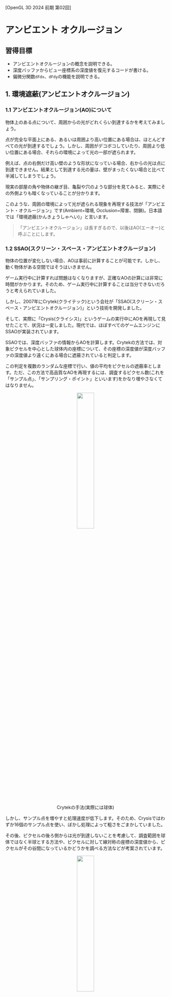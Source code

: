 [OpenGL 3D 2024 前期 第02回]

# アンビエント オクルージョン

## 習得目標

* アンビエントオクルージョンの概念を説明できる。
* 深度バッファからビュー座標系の深度値を復元するコードが書ける。
* 偏微分関数`dFdx`、`dFdy`の機能を説明できる。

## 1. 環境遮蔽(アンビエントオクルージョン)

### 1.1 アンビエントオクルージョン(AO)について

物体上のある点について、周囲からの光がどれくらい到達するかを考えてみましょう。

点が完全な平面上にある、あるいは周囲より高い位置にある場合は、ほとんどすべての光が到達するでしょう。しかし、周囲がデコボコしていたり、周囲より低い位置にある場合、それらの環境によって光の一部が遮られます。

例えば、点の右側だけ高い壁のような形状になっている場合、右からの光は点に到達できません。結果として到達する光の量は、壁がまったくない場合と比べて半減してしまうでしょう。

現実の部屋の角や物体の継ぎ目、亀裂や穴のような部分を見てみると、実際にその外側よりも暗くなっていることが分かります。

このような、周囲の環境によって光が遮られる現象を再現する技法が「アンビエント・オクルージョン」です(Ambient=環境, Occlusion=障害、閉鎖)。日本語では「環境遮蔽(かんきょうしゃへい)」と言います。

>「アンビエントオクルージョン」は長すぎるので、以後はAO(エーオー)と呼ぶことにします。

<div style="page-break-after: always"></div>

### 1.2 SSAO(スクリーン・スペース・アンビエントオクルージョン)

物体の位置が変化しない場合、AOは事前に計算することが可能です。しかし、動く物体がある空間ではそうはいきません。

ゲーム実行中に計算すれば問題はなくなりますが、正確なAOの計算には非常に時間がかかります。そのため、ゲーム実行中に計算することは当分できないだろうと考えられていました。

しかし、2007年にCrytek(クライテック)という会社が「SSAO(スクリーン・スペース・アンビエントオクルージョン)」という技術を開発しました。

そして、実際に「Crysis(クライシス)」というゲームの実行中にAOを再現して見せたことで、状況は一変しました。現代では、ほぼすべてのゲームエンジンにSSAOが実装されています。

SSAOでは、深度バッファの情報からAOを計算します。Crytekの方法では、対象ピクセルを中心とした球体内の座標について、その座標の深度値が深度バッファの深度値より遠くにある場合に遮蔽されていると判定します。

この判定を複数のランダムな座標で行い、値の平均をピクセルの遮蔽率とします。ただ、この方法で高品質なAOを再現するには、調査するピクセル数(これを「サンプル点」、「サンプリング・ポイント」といいます)をかなり増やさなくてはなりません。

<p align="center">
<img src="images/Tips_08_ao_sphere.png" width="33%" /><br>
Crytekの手法(実際には球体)
</p>

しかし、サンプル点を増やすと処理速度が低下します。そのため、Crysisではわずか16個のサンプル点を使い、ぼかし処理によって粗さをごまかしていました。

その後、ピクセルの後ろ側からは光が到達しないことを考慮して、調査範囲を球体ではなく半球とする方法や、ピクセルに対して線対称の座標の深度値から、ピクセルがその谷間になっているかどうかを調べる方法などが考案されています。

<p align="center">
<img src="images/Tips_08_ao_hemisphere.png" width="33%" /><br>
サンプル点を減らすために、範囲を半球に限定した手法
</p>

今回は、2012年にNVidia社のMcGuire氏が考案した「SAO(スケーラブル・アンビエント・オブスキュランス)」という方法を使うことにしました。

>`obscurance`は「隠す」、「あいまいにする」という意味です。

SAOでは、対象ピクセルからサンプル点へ向かうベクトルと、対象ピクセルの法線がなす角を調べます。そして、角度が小さいほど強く遮蔽されていると判断します。

<p align="center">
<img src="images/Tips_08_ao_scalable_ambient_obscurance.png" width="33%" /><br>
サンプル点との角度差を遮蔽率とする手法(SAO)
</p>

また、既存のSSAOでは「ピクセルが視点に近い場合、サンプルする範囲が広くなりすぎて描画速度が低下する」という問題がありました。SAOでは、ブルームエフェクトのように多段階の縮小深度バッファを作成することで、速度低下を抑える工夫が導入されています。

>**【SSAOをもっと詳しく知るには】**<br>
>SSAOの種類と考え方については、以下のURLが参考になるでしょう。<br>
>`https://ambientocclusion.hatenablog.com/entry/2013/11/07/152755`

### 1.3 SAO用のシェーダを作成する

SAOではブルームエフェクトと同様に、複数のシェーダを使用します。

* 深度値を視点からの線形距離に戻すシェーダ(同時に1/2に縮小)
* 線形距離バッファを縮小するシェーダ
* SAO技法によってアンビエントオクルージョンを計算するシェーダ
* アンビエントオクルージョンをぼかすシェーダ

最初に「深度値を視点からの距離に戻すシェーダ」を作成します。`standard.frag`シェーダを確認すれば分かりますが、深度バッファに書き込まれた値は`0`～`1`に変換されます。

さらに、GPUは`w`要素による除算を自動的に行います。これらの要因があるため、深度バッファの値は視点平面からの線形距離を表しません。そのため、異なる深度のピクセルを直接比較することはできません。

以下の図の縦軸は深度バッファの値、横軸は距離です。

<p align="center">
<img src="images/24_depth_buffer_curve.png" width="33%" /><br>
[青=深度バッファの値 赤=本来の深度値]
</p>

図から分かるように、深度値0.2と0.3の距離の差は1mもないのに対して、深度値0.8と0.9の差は約5mになっています。このように、深度値は「どちらが手前にあるか？」には答えられますが、「2つのピクセルの奥行きの差は何メートルか？」という問いには答えられないのです。

ピクセルの間の正しい距離を計算するには、深度バッファの値を実際の線形距離に変換しなくてはなりません。

幸い、これはそんなに難しくはありません。頂点シェーダで行っている計算と逆の計算をすればいいのです。次のプログラムは、`standard.vert`から該当部分を抜き出したものです。

```c++
  const float near = 0.35;
  const float far = 1000;
  const float A = -2 * far * near / (far - near);
  const float B = (far + near) / (far - near);

  // 遠近法を有効にする
  gl_Position.w = -gl_Position.z;
  gl_Position.z = -gl_Position.z * B + A; // 深度値を補正
```

GPUによる`w`除算が行われるので、実際に深度バッファに書き込まれる値を`D`とすると、`D`は次のように計算されます。

```c++
D = 0.5 * (-gl_Position.z * B + A) / -gl_Position.z + 0.5
```

深度値を線形に戻すという問題は、`A`, `B`, `D`から`gl_Position.z`を再計算することに相当します。導出を飛ばして結論から述べると、以下の式によって線形距離に戻すことが可能です。

```c++
D` = 2 * D + 1
gl_Position.z = A / (D' - B)
```

>この式の導出は各自で行うこと。それほど難しくありません。

それではシェーダを作成しましょう。プロジェクトの`Res`フォルダに`sao_restore_depth.frag`(エスエーオー・レストア・デプス・フラグ)という名前のテキストファイルを追加してください。

追加したファイルを開き、次のプログラムを追加してください。

```diff
+#version 450
+
+out float outColor;
+
+layout(binding=0) uniform sampler2D texDepth;
+
+/**
+* 深度バッファの値からビュー空間のZ値を復元
+*/
+void main()
+{
+  // 2x2テクセルのうち、最も視点に近い値を選択
+  ivec2 uv = ivec2(gl_FragCoord.xy) * 2;
+  float d1 = texelFetch(texDepth, uv + ivec2(0, 0), 0).x;
+  float d2 = texelFetch(texDepth, uv + ivec2(0, 1), 0).x;
+  float d3 = texelFetch(texDepth, uv + ivec2(1, 1), 0).x;
+  float d4 = texelFetch(texDepth, uv + ivec2(1, 0), 0).x;
+  float depth = min(min(d1, d2), min(d3, d4));
+
+  // 深度値を線形に戻す
+  const float near = 0.35;
+  const float far = 1000;
+  const float A = -2 * far * near / (far - near);
+  const float B = (far + near) / (far - near);
+  depth = 2 * depth - 1;
+  outColor = A / (depth - B);
+}
```

このシェーダでは深度値の変換に加えて、サイズを縦横1/2(面積では1/4)に縮小する処理も行っています。テクスチャのサイズを減らすと、以後の処理でテクスチャの読み取りにかかる時間を大幅に短縮できるからです。

このような縮小処理では通常は`texture`関数を使って周辺4ピクセルの平均値を利用します。しかし、深度テクスチャの場合はこの方法は使えません。

というのは、先に説明したように「深度値が線形ではない(非線形)」だからです。このため、単純に平均すると、間違った平均値になってしまいます。

そこで、「4ピクセルのうち、最も視点に近い値」を選びます。AOの計算では隣接ピクセルとの位置関係が重要なので、手前に出っ張った部分を優先するのは理にかなっています。

周辺4ピクセルの平均値ではなく、特定のピクセルの値だけを取り出すには`texelFetch`(テクセル・フェッチ)関数を使います。

<p><code class="tnmai_code"><strong>【書式】</strong><br>
vec3 texelfetch(サンプラ, テクスチャ座標, ミップレベル);
</code></p>

`texelFech`関数では、テクスチャ座標の指定方法が「ピクセル単位」となっていることに注意してください(`texture`関数は`0.0`～`1.0`の範囲)。

例えば`texture`関数で画像の中心の色を取得するには座標に`(0.5, 0.5)`を指定します。同じことを`texelFetch`で行うには、画像が256x256だったとすると`(128,128)`を指定することになります。

ピクセル単位のテクスチャ座標を取得する方法はいろいろありますが、今回は深度テクスチャを1/2に縮小描画するため、スクリーン座標を表す`gl_FragCoord`(ジーエル・フラグ・コード)変数が利用できます。

`gl_FragCoord`はフラグメントのスクリーン座標を表します。フレームバッファサイズが960x540の場合、左下端のフラグメントの`gl_FragCoord`は`(0.5, 0.5)`、右上端は`(959.5, 539.5)`になります。

深度テクスチャは1920x1080なので、`gl_FragCoord`を2倍すると深度テクスチャの座標になります。あとは右と上方向に1ピクセルずつずらしながら4回`texelFetch`を実行します。

4つのピクセルの値を取得したら、それらうちで最も視点に近い、つまり、視点からの距離が短いピクセルを選択します。これには`min`関数を使います。

深度値`depth`を取得したら、あとは先に説明した式を使って線形距離に変換し、`outColor`に代入します。

### 1.4 線形距離を縮小するシェーダを作成する

次に、線形距離に変換したデータを更に縮小していくシェーダを作成します。これはSAOの`Scalable`(スケーラブル)という特性を実現するためです。

ブルームエフェクトのサンプリング範囲はすべてのピクセルで一定でしたが、SSAOでは視点から遠いピクセルはサンプリング範囲が狭く、視点に近いピクセルほどサンプリング範囲が広くなります。

サンプリング範囲が広くなると、それだけ広範囲のテクスチャを参照しなくてはならず、描画性能が低下するという問題がありました。

そこでSAOでは、描画範囲に応じて縮小した深度バッファを利用することで、参照するテクスチャのサイズを一定以下に抑え、性能低下を防ぐようになっています。

それでは、プロジェクトの`Res`フォルダに`sao_down_sampling.frag`(エスエーオー・ダウン・サンプリング・フラグ)という名前のテキストファイルを追加してください。

追加したファイルを開き、次のプログラムを追加してください。

```diff
+#version 450
+
+layout(binding=0) uniform sampler2D texDepth;
+
+out float outColor;
+
+layout(location=200) uniform int mipLevel; // コピー元のミップレベル
+
+void main()
+{
+  ivec2 uv = ivec2(gl_FragCoord.xy) * 2;
+  float d1 = texelFetch(texDepth, uv + ivec2(0, 0), mipLevel).x;
+  float d2 = texelFetch(texDepth, uv + ivec2(0, 1), mipLevel).x;
+  float d3 = texelFetch(texDepth, uv + ivec2(1, 1), mipLevel).x;
+  float d4 = texelFetch(texDepth, uv + ivec2(1, 0), mipLevel).x;
+  outColor = min(min(d1, d2), min(d3, d4));
+}
```

`ssao_restre_depth.frag`シェーダで線形距離への変換は済ませているので、このシェーダでは最も視点に近いピクセルを選ぶだけです。

大きな違いは、ミップレベルを指定するユニフォーム変数があることです。ミップマップは「解像度を段階的に下げた複数の画像で構成されたテクスチャ」です。

ポリゴンが視点から遠くなるほどテクスチャも縮小表示されますが、画像を効率的に縮小する方法は存在しないために描画速度が低下します。

ミップマップのアイデアは、事前に縮小した画像を用意しておき、実際に画面上に表示されるサイズに応じて適切なサイズの画像を選択することで、描画速度の低下を防ぐというものです。

SSAOでは距離が近いピクセルほどサンプリング範囲が広くなりますが、広い範囲をサンプリングすることは、機能的には画像の縮小と同じです。

そこで、SAOでは線形距離を4～5段階のミップマップ画像に縮小しておきます。サンプリング範囲に合わせたミップマップを使うことで、描画速度の低下を防ぎます。

### 1.5 深度値を線形距離に変換する

ここで、ゲームエンジンに深度バッファの線形変換と縮小処理までを実装しておきます。

まず`Texture`クラスにミップマップテクスチャを作成する機能を追加します。`Texture.h`を開き、「空のテクスチャを作成するコンストラクタ」の宣言を次のように変更してください。

```diff
   * @param height    テクスチャの高さ(ピクセル数)
   * @param gpuFormat データ形式
   * @param wrapMode  ラップモード
+  * @param levels    ミップマップテクスチャのレベル数
   */
   Texture(const char* name, int width, int height,
-    GLenum gpuFormat, GLenum wrapMode = GL_CLAMP_TO_EDGE);
+    GLenum gpuFormat, GLenum wrapMode = GL_CLAMP_TO_EDGE, int levels = 1);

   ~Texture();
```

次に`Texture.cpp`を開き、「空のテクスチャを作成するコンストラクタ」の定義を次のように変更してください。

```diff
 * 空のテクスチャを作成するコンストラクタ
 */
 Texture::Texture(const char* name, int width, int height,
-  GLenum gpuFormat, GLenum wrapMode) :
+  GLenum gpuFormat, GLenum wrapMode, int levels) :
   name(name), width(width), height(height)
 {
   glCreateTextures(GL_TEXTURE_2D, 1, &id);
-  glTextureStorage2D(id, 1, gpuFormat, width, height);
+  glTextureStorage2D(id, levels, gpuFormat, width, height);
   glTextureParameteri(id, GL_TEXTURE_WRAP_S, wrapMode);
   glTextureParameteri(id, GL_TEXTURE_WRAP_T, wrapMode);
```

ミップマップテクスチャを作成するには、`glTextureStorage2D`関数の第2引数に「作成したい最大ミップレベル」を指定するだけです。これによって、ミップマップに必要なGPUメモリが確保されます。

実際のテクスチャ作成は`TexHelper`構造体が行うので、これもミップマップに対応させます。`Engine.h`を開き、`TexHelper`構造体の定義を次のように変更してください。

```diff
   struct TexHelper : public Texture {
     TexHelper(const char* p) : Texture(p) {}
     TexHelper(const char* p, bool m, GLenum f) : Texture(p, m, f) {}
-    TexHelper(const char* p, int w, int h, GLenum f) Texture(p, w, h, f) {}
+    TexHelper(const char* p, int w, int h, GLenum f, int levels = 1) :
+      Texture(p, w, h, f, GL_CLAMP_TO_EDGE, levels) {}
   };
```

それから、描画先となるフレームバッファオブジェクトについても、書き込み先のミップマップを指定する機能を追加します。`FramebufferObject.h`を開き、コンストラクタの定義を次のように変更してください。

```diff
   * 既存のテクスチャからFBOを作成するコンストラクタ
   *
   * @param color カラーテクスチャ
   * @param depth 深度テクスチャ
+  * @param colorLevel カラーテクスチャのミップレベル
+  * @param depthLevel 深度テクスチャのミップレベル
   */
-  FramebufferObject(const TexturePtr& color, const TexturePtr& depth)
+  FramebufferObject(const TexturePtr& color, const TexturePtr& depth,
+    int colorLevel = 0, int depthLevel = 0);
   ~FramebufferObject();

   // コピーと代入を禁止
   FramebufferObject(const FramebufferObject&) = delete;
```

続いて`FramebufferObject.cpp`を開き、コンストラクタの定義を次のように変更してください。

```diff
 * 既存のテクスチャからFBOを作成するコンストラクタ
 */
 FramebufferObject::FramebufferObject(
-  const TexturePtr& color, const TexturePtr& depth)
+  const TexturePtr& color, const TexturePtr& depth,
+  int colorLevel, int depthLevel)
   : texColor(color), texDepth(depth)
 {
   glCreateFramebuffers(1, &fbo);
 
   // カラーバッファを設定
   if (color) {
-    glNamedFramebufferTexture(fbo, GL_COLOR_ATTACHMENT0, *color, 0);
+    glNamedFramebufferTexture(fbo, GL_COLOR_ATTACHMENT0, *color, colorLevel);
     width = texColor->GetWidth();
     height = texColor->GetHeight();
   } else {
     glNamedFramebufferDrawBuffer(fbo, GL_NONE);
   }
 
   // 深度バッファを設定
   if (depth) {
-    glNamedFramebufferTexture(fbo, GL_DEPTH_ATTACHMENT, *depth, 0);
+    glNamedFramebufferTexture(fbo, GL_DEPTH_ATTACHMENT, *depth, depthLevel);
     width = texDepth->GetWidth();
     height = texDepth->GetHeight();
   }
```

これで、フレームバッファの書き込み先に、特定のミップレベルを指定できるようになりました。

それでは、プログラムオブジェクトとフレームバッファオブジェクトを作成し、深度値を変換して縮小する機能を追加しましょう。`Engine.h`を開き、ブルームエフェクト用の変数定義の下に、次のプログラムを追加してください。

```diff
   ProgramObjectPtr progUpSampling;     // 拡大ぼかしシェーダ
   float bloomThreshold = 1; // 明るいとみなす閾値
   float bloomIntensity = 1; // ブルームの強さ
+
+  // SSAO用のメンバ変数
+  ProgramObjectPtr progSAORestoreDepth; // 線形距離変換シェーダ
+  ProgramObjectPtr progSAODownSampling; // 縮小シェーダ
+  FramebufferObjectPtr fboSAODepth[4];  // 深度値の縮小バッファ

   ProgramObjectPtr progImageProcessing; // 画像処理シェーダ
   mat3 colorMatrix = mat3(1); // 画像処理で使う色変換マトリクス
```

続いて`Engine.cpp`を開き、`Initialize`メンバ関数に次のプログラムを追加してください。

```diff
   progUpSampling = std::make_shared<ProgramObject>(
     "Res/simple.vert", "Res/up_sampling.frag");
   progImageProcessing = std::make_shared<ProgramObject>(
     "Res/simple.vert", "Res/image_processing.frag");
+  progSAORestoreDepth = std::make_shared<ProgramObject>(
+    "Res/simple.vert", "Res/sao_restore_depth.frag");
+  progSAODownSampling = std::make_shared<ProgramObject>(
+    "Res/simple.vert", "Res/sao_down_sampling.frag");

   glProgramUniform1f(*progShadow, locAlphaCutoff, 0.5f); // カットオフ値を設定しておく
   glProgramUniform1f(*progShadowSkeletal, locAlphaCutoff, 0.5f);
```

頂点シェーダには`simple.vert`を使います。全画面を対象とするシェーダは、とりあえず`simple.vert`を使っておけば大丈夫です。

続いてフレームバッファオブジェクトを作成します。`CreateMainFBO`メンバ関数の定義に、次のプログラムを追加してください。

```diff
   auto texMainDepth = std::make_shared<TexHelper>(
     "FBO(main depth)", width, height, GL_DEPTH_COMPONENT32);
   fboMain = std::make_shared<FramebufferObject>(texMainColor, texMainDepth);
+
+  // SAO用FBOを作成する
+  const int maxMipLevel = static_cast<int>(std::size(fboSSAODepth));
+  auto texSAODepth = std::make_shared<TexHelper>(
+    "FBO(sao depth)", width / 2, height / 2, GL_R32F, maxMipLevel);
+  for (int level = 0; level < maxMipLevel; ++level) {
+    fboSAODepth[i] = std::make_shared<FramebufferObject>(texSAODepth, nullptr, level, 0);
+  }

   // ブルーム用FBOを作成する
   fboBloom.clear();
   fboBloom.resize(6);
```

ミップマップテクスチャは複数の画像の集合です。ミップレベルごとに異なるフレームバッファオブジェクトに割り当てることができます。

作成したオブジェクトを使って、線形距離と縮小バッファを描画します。`Engine.h`を開き、`Engine`クラスのプライベートメンバに次のプログラムを追加してください。

```diff
   void CreateShadowMap(
     GameObjectList::iterator begin,
     GameObjectList::iterator end);
+  void DrawAmbientOcclusion();
   void DrawBloomEffect();
   void DrawMainImageToDefaultFramebuffer();
```

`Engine.cpp`を開き、`CreateShadowMap`メンバ関数の定義の下に、次のプログラムを追加してください。

```diff
   glProgramUniform1f(*prog3D, locShadowNormalOffset, texelSize * 1.5f);
   glProgramUniform1f(*progSkeletal, locShadowNormalOffset, texelSize * 1.5f);

   glDisable(GL_CULL_FACE);
 }
+
+/**
+* アンビエントオクルージョンを描画する
+*/
+void Engine::DrawAmbientOcclusion()
+{
+  glDisable(GL_CULL_FACE);
+  glDisable(GL_DEPTH_TEST);
+  glDisable(GL_BLEND);
+
+  glBindVertexArray(*meshBuffer->GetVAO());
+  const auto& drawParams =
+    meshBuffer->GetStaticMesh("plane_xy")->drawParamsList[0];
+
+  // 深度値を線形距離に変換(fboMain -> fboSAODepth[0])
+  glUseProgram(*progSAORestoreDepth);
+  glBindFramebuffer(GL_FRAMEBUFFER, *fboSAODepth[0]);
+  glViewport(0, 0, fboSAODepth[0]->GetWidth(), fboSAODepth[0]->GetHeight());
+  GLuint tex0 = *fboMain->GetDepthTexture();
+  glBindTextures(0, 1, &tex0);
+  glDrawElementsBaseVertex(drawParams.mode, drawParams.count,
+    GL_UNSIGNED_SHORT, drawParams.indices, drawParams.baseVertex);
+
+  glEnable(GL_BLEND);
+  glEnable(GL_DEPTH_TEST);
+  glEnable(GL_CULL_FACE);
+}

 /**
 * ブルームエフェクトを描画する
```

深度値の線形距離への変換では、カリング、深度テスト、アルファブレンドは使わないので無効化しています。そして、関数の末尾で戻しています。

>**【これらの機能を無効化しないとどうなる？】**<br>
>実際のところ、プリミティブが適切ならカリングの有無は描画に影響しません。また、`fboSAODepth`には深度バッファがアタッチされていないので、深度テストが有効であっても意味はありません。<br>
>つまり、ここで本当に無効化するべきなのは「アルファブレンド」だけです。しかし、「無効化しなくてもGPUがうまくやってくれる」ということは保証されていないため、GPUやドライバによっては速度低下の原因にならないとも限りません。使わない機能は明示的に無効化しておくほうが安全です。

次に、線形距離に変換した画像データを段階的に縮小します。深度値を線形距離に変換するプログラムの下に、次のプログラムを追加してください。

```diff
   GLuint tex0 = *fboMain->GetDepthTexture();
   glBindTextures(0, 1, &tex0);
   glDrawElementsBaseVertex(drawParams.mode, drawParams.count,
     GL_UNSIGNED_SHORT, drawParams.indices, drawParams.baseVertex);
+
+  // 縮小バッファを作成(fboSAODepth[i - 1] -> fboSAODepth[i])
+  glUseProgram(*progSAODownSampling);
+  tex0 = *fboSAODepth[0]->GetColorTexture();
+  glBindTextures(0, 1, &tex0);
+  for (int i = 1; i < std::size(fboSAODepth); ++i) {
+    glBindFramebuffer(GL_FRAMEBUFFER, *fboSAODepth[i]);
+    glViewport(0, 0, fboSAODepth[i]->GetWidth(), fboSAODepth[i]->GetHeight());
+    glProgramUniform1i(*progSAODownSampling, 200, i - 1);
+    glDrawElementsBaseVertex(drawParams.mode, drawParams.count,
+      GL_UNSIGNED_SHORT, drawParams.indices, drawParams.baseVertex);
+  }

   glEnable(GL_BLEND);
   glEnable(GL_DEPTH_TEST);
```

ミップマップテクスチャは「内部的には複数の画像の集合」ですが、テクスチャイメージユニットには「まとめてひとつのテクスチャ」として設定します。

実際、通常の3D描画ではミップマップは自動的に選択され、シェーダでミップマップを意識することはありません。しかし、今回のように「特定のミップレベルの画像だけを参照したい」場合は明示的にミップレベルを指定できます。

### 1.6 線形距離バッファを表示する

さて、線形距離バッファと縮小バッファは、SSAOを描画するための中間データです。そのため、実際に画面に表示されることはありません。

しかし、シェーダにはデバッグ機能がほとんどないため、正しく動作していることを確認するには、実際に画面に表示してみるしかありません。

そこで、テクスチャを画面に表示するだけのシェーダを用意し、線形距離バッファを確認できるようにします。

プロジェクトの`Res`フォルダに`simple.frag`という名前のテキストファイルを追加してください。追加したファイルを開き、次のプログラムを追加してください。

```diff
+#version 450
+
+layout(location=1) in vec2 inTexcoord;
+
+layout(binding=0) uniform sampler2D texColor;
+
+out vec4 outColor;
+
+void main()
+{
+  outColor = texture(texColor, inTexcoord);
+}
```

次に`Engine.h`を開き、`Engine`クラスの定義に次のプログラムを追加してください。

```diff
   // SSAO用のメンバ変数
   ProgramObjectPtr progSAORestoreDepth; // 線形距離変換シェーダ
   ProgramObjectPtr progSAODownSampling; // 縮小シェーダ
   FramebufferObjectPtr fboSAODepth[4];  // 深度値の縮小バッファ
+
+  ProgramObjectPtr progSimple; // テクスチャを描画するだけのシェーダ

   ProgramObjectPtr progImageProcessing; // 画像処理シェーダ
   mat3 colorMatrix = mat3(1); // 画像処理で使う色変換マトリクス
```

続いて`Engine.cpp`を開き、`Initialize`メンバ関数に次のプログラムを追加してください。

```diff
   progSAORestoreDepth = std::make_shared<ProgramObject>(
     "Res/simple.vert", "Res/sao_restore_depth.frag");
   progSAODownSampling = std::make_shared<ProgramObject>(
     "Res/simple.vert", "Res/sao_down_sampling.frag");
+
+  // テクスチャを描画するだけのシェーダ
+  progSimple = std::make_shared<ProgramObject>(
+    "Res/simple.vert", "Res/simple.frag");

   glProgramUniform1f(*progShadow, locAlphaCutoff, 0.5f); // カットオフ値を設定しておく
   glProgramUniform1f(*progShadowSkeletal, locAlphaCutoff, 0.5f);
```

それでは、線形距離バッファを表示しましょう。`DrawAmbientOcclusion`メンバ関数にある縮小バッファを作成するプログラムの下に、次のプログラムを追加してください。

```diff
     glProgramUniform1i(*progSAODownSampling, 200, i - 1);
     glDrawElementsBaseVertex(drawParams.mode, drawParams.count,
       GL_UNSIGNED_SHORT, drawParams.indices, drawParams.baseVertex);
   }
+
+  // (デバッグ用)線形距離バッファを描画
+  glUseProgram(*progSimple);
+  glBindFramebuffer(GL_FRAMEBUFFER, *fboMain);
+  glViewport(0, 0, fboMain->GetWidth(), fboMain->GetHeight());
+  tex0 = *fboSAODepth[0]->GetColorTexture();
+  glBindTextures(0, 1, &tex0);
+  glDrawElementsBaseVertex(drawParams.mode, drawParams.count,
+    GL_UNSIGNED_SHORT, drawParams.indices, drawParams.baseVertex);

   glEnable(GL_BLEND);
   glEnable(GL_DEPTH_TEST);
```

最後に`DrawAmbientOcclusion`メンバ関数を呼び出します。`Render`メンバ関数にある「transparent以前のキューを描画」するプログラムの下に、次のプログラムを追加してください。

```diff
   DrawGameObject(*prog3D, gameObjects.begin(), transparentBegin);
   glProgramUniform1f(*prog3D, locAlphaCutoff, 0);
   glProgramUniform1f(*progSkeletal, locAlphaCutoff, 0);
+
+  // アンビエントオクルージョンを描画
+  DrawAmbientOcclusion();

   // スカイスフィアを描画
   DrawSkySphere();
```

プログラムがけたらビルドして実行してください。次のような赤い画面が表示されたら成功です。

<p align="center">
<img src="images/24_draw_linear_depth_0.jpg" width="45%" />
</p>

赤くなるのは、線形距離バッファのフォーマットが`GL_R32F`、つまり赤成分だけだからです。テクスチャにない色成分は`0`になります。アルファ成分がない場合、アルファ成分は`1`になります。

しかし、ほとんどが真っ赤に染まっていて、本当に正しく描画されているのかさっぱり分かりませんね。これは深度値を線形距離に変換したことで、距離1m以上は全部赤色で表示されるためです。

こういうときは、実験として出力範囲が0～1になるようにシェーダを変更します(実験なので、後で元に戻します)。

とりあえず距離100mが1.0になるように、数値を`0.01`倍しましょう。`sao_restore_depth.frag`を開き、プログラムを次のように変更してください。

```diff
  const float A = -2 * far * near / (far - near);
  const float B = (far + near) / (far - near);
  depth = 2 * depth - 1;
- outColor = A / (depth - B);
+ outColor = A / (depth - B) * 0.01;
}
```

プログラムがけたらビルドして実行してください。距離によって濃淡がついて表示されたら、深度値の線形距離への変換はうまく動作していると考えられます。

<p align="center">
<img src="images/24_draw_linear_depth_1.jpg" width="45%" />
</p>

動作確認ができたので、`0.01`倍するプログラムは削除してください。

```diff
  const float A = -2 * far * near / (far - near);
  const float B = (far + near) / (far - near);
  depth = 2 * depth - 1;
- outColor = A / (depth - B) * 0.01;
+ outColor = A / (depth - B);
}
```

### 1.7 AOを計算するシェーダを作成する

本丸である「SAOによってアンビエントオクルージョンを計算するシェーダ」を作成します。このシェーダは複雑なので、段階的に作成します。

>1. 入出力変数やユニフォーム変数、定数などを定義。
>1. ピクセルの視点座標と法線を求める。
>3. 遮蔽率(アンビエントオクルージョン)の計算に使う変数の定義。
>4. `for`ですべてのサンプル点の遮蔽率を計算。
>5. 遮蔽率を平滑化(へいかつか)する。

最初に、入出力変数、ユニフォーム変数、定数を定義します。プロジェクトの`Res`フォルダに`sao.frag`という名前のテキストファイルを追加してください。

追加したファイルを開き、次のプログラムを追加してください。

```diff
+#version 450
+
+layout(location=1) in vec2 inTexcoord;
+
+out float outColor;
+
+layout(binding=0) uniform sampler2D texDepth; // 深度テクスチャ
+
+layout(location=200) uniform vec4 saoInfo;
+#define RADIUS2             (saoInfo.x) // サンプリング半径(m)の2乗
+#define RADIUS_IN_TEXCOORDS (saoInfo.y) // サンプリング半径(テクスチャ座標)
+#define BIAS                (saoInfo.z) // 平面とみなすコサイン値
+#define INTENSITY           (saoInfo.w) // AOの強度
+
+// NDC座標をビュー座標に変換するためのパラメータ
+layout(location=201) uniform vec2 ndcToView;
+
+const float twoPi = 3.14159265 * 2; // 2π(360度)
+const float samplingCount = 11;     // サンプル数
+const float spiralTurns = 7;        // サンプル点の回転回数
+const int maxMipLevel = 3;          // 最大ミップレベル
+
+// ミップレベル0になるサンプル点の距離(2^logMipOffsetピクセル)
+const int logMipOffset = 3;
```

`texDepth`(テックス・デプス)には、線形距離に変換した深度テクスチャを割り当てます。

`saoInfo`(エスエーオー・インフォ)は、SAOに使用するパラメータが設定されます。各パラメータについては実際に使うときに説明します。

`ndcToView`(エヌディーシー・トゥ・ビュー)は、NDC座標を視点(ビュー)座標に変換します。

`twoPi`(トゥー・パイ)は読んで字のごとく`2π`です。このシェーダでは、サンプリング開始位置をランダムに選択するために使用します。

SAOのサンプル点は、次のように螺旋状に選択されます。

<p align="center">
<img src="images/Tips_08_sao_spiral_sampling.png" width="25%" />
</p>

`samplingCount`(サンプリング・カウント)は、1ピクセルのAO計算で取得するサンプル数です。増やすと見た目がきれいになるかわりに描画速度が低下します。

`spiralTurns`(スパイラル・ターンズ)は、サンプリング位置を決める螺旋の巻き回数です。多すぎても少なすぎても見た目の品質が低下します。

>nvidiaによると「サンプル点の偏りを防ぐため`samplingCount`未満の最大の素数を選ぶべき」だそうです。

`maxMipLevel`(マックス・ミップ・レベル)は`texDepth`に割り当てるテクスチャの最大ミップレベルです。

GLSLには`textureQueryLevels`というミップマップ数を取得する関数があるのですが、この関数の戻り値は実装依存とされており、あまり信頼できません。そのため、定数を使うほうが安全です。

`logMipOffset`(ログ・ミップ・オフセット)は、ミップレベルが切り替わり始める距離です。サンプル点までの距離が「2の`logMipOffset`乗」ピクセルより遠い場合、より解像度の低いミップレベルが選ばれます。

GPUキャッシュの特性から、遠く離れたピクセルへのアクセスは読み取りに時間がかかります。より低解像度の画像から読み取ることで、実質的なピクセル距離を一定以下に<ruby>保<rt>たも</rt></ruby>ち、読み取り速度の低下を防ぎます。

### 1.8 ピクセルの視点座標と法線を復元する

続いて、「テクスチャ座標と深度値からピクセルの視点座標を復元する」関数を定義します。関数名は`GetViewSpacePosition`(ゲット・ビュースペース・ポジション、「視点座標系の座標を取得する」という意味)とします。

`logMipOffset`定数の定義の下に、次のプログラムを追加してください。

```diff
 // ミップレベル0になるサンプル点の距離(2^logMipOffsetピクセル)
 const int logMipOffset = 4;
+
+/**
+* ビュー座標系の座標を計算
+*/
+vec3 GetViewSpacePosition(vec2 uv, float linearDepth)
+{
+  // テクスチャ座標からNDC座標に変換
+  vec2 ndc = uv * 2 - 1;
+
+  // NDC座標から視点からの距離1mの場合の視点座標に変換
+  vec2 viewOneMeter = ndc * ndcToView;
+
+  // 距離が深度値の場合の視点座標に変換
+  return vec3(viewOneMeter * linearDepth, -linearDepth);
+}
```

`viewOneMeter`(ビュー・ワン・メーター)は、視点から線形距離1mの位置にスクリーンを表示した場合の`uv`座標を表します。この値に線形距離を掛けると、視点座標系にの座標が得られます。

続いて`main`関数を定義します。SAOシェーダはおおよそ次の手順でAOを計算します。

それでは、`GetViewSpacePosition`関数の定義の下に、次のプログラムを追加してください。

```diff
   // 距離が深度値の場合の視点座標に変換
   return vec3(viewOneMeter * linearDepth, -linearDepth);
 }
+
+/**
+* SAO(Scalable Ambient Obscurance)により遮蔽率を求める
+*/
+void main()
+{
+  // ピクセルの視点座標と法線を求める
+  float depth = textureLod(texDepth, inTexcoord, 0).x;
+  vec3 positionVS = GetViewSpacePosition(inTexcoord, depth);
+  vec3 normalVS = normalize(cross(dFdx(positionVS), dFdy(positionVS)));
+}
```

ピクセルの深度値は、常にミップレベル0(最も詳細な画像)から取得します。特定のミップレベルのテクスチャからデータを取得するには、`textureLod`(テクスチャ・エルオーディー)関数を使います。

<pre class="tnmai_code"><strong>【書式】</strong><code>
カラーデータ textureLod(サンプラ, テクスチャ座標, ミップレベル);
</code></pre>

`positionVS`(ポジション・ブイエス)変数には、テクスチャ座標と線形深度値から復元された「ピクセルの視点座標」が格納されます。`VS`は`View Space`の短縮形です。

ピクセルの法線は、視点座標を利用して計算されます。隣接するピクセルの視点座標に向かうベクトルがあるとします。このベクトルは、ピクセルが属する平面と平行なはずです。

平面に平行なベクトルが2つあれば、その2つの外積を求めることで平面に垂直なベクトルが求められます。そして、これはピクセルの法線と一致するはずです。

この工程は、普通に考えると`uv`をずらして視点座標を求めれば解決できますが、各ピクセルについて視点座標を3回求める必要があるため描画速度が低下してしまいます。

幸いなことに、この余分な計算は回避可能です。これには、隣接するピクセルの変数との差分を返す`dFdx`(ディーエフ・ディーエックス)関数と`dFdy`(ディーエフ・ディーワイ)関数を使います。

<pre class="tnmai_code"><strong>【書式】</strong><code>
X方向の差分 dFdx(差分を求めたい式);
</code></pre>

<pre class="tnmai_code"><strong>【書式】</strong><code>
Y方向の差分 dFdy(差分を求めたい式);
</code></pre>

これらの関数は、引数で指定された変数について、隣接ピクセルの同じ変数との差分を返します。`dFdx`はX軸方向の差分、`dFdy`はY軸方向の差分になります。

この関数が成立するのは、GPUが複数のピクセルのシェーダを同時平行で実行しているからです。

さて、座標AとBの差分はAからBへ向かうベクトルになります。ここではX軸方向とY軸方向の視点座標の差分を外積することで、平面の法線ベクトルを求めています。

>`dFdx`と`dFdy`による法線は「推測値」でしかない、という点に注意してください。「隣り合うピクセルがそれぞれ別の平面に属する場合」には対応できないからです。

### 1.9 AOの計算に使う変数を計算する

次に、`for`ループで何度も使用する変数を計算します。視点座標と法線を求めるプログラムの下に、次のプログラムを追加してください。

```diff
   float depth = textureLod(texDepth, inTexcoord, 0).x;
   vec3 positionVS = GetViewSpacePosition(inTexcoord, depth);
   vec3 normalVS = normalize(cross(dFdx(positionVS), dFdy(positionVS)));
+
+  // フラグメントごとに回転の開始角度をずらすことで見た目を改善する
+  const ivec2 iuv = ivec2(gl_FragCoord.xy);
+  const float startAngle = mod((3 * iuv.x ^ iuv.y + iuv.x * iuv.y) * 10, twoPi);
+
+  // ワールド座標系とスクリーン座標系のサンプリング半径
+  float radiusSS = RADIUS_IN_TEXCOORDS / depth;
+  float pixelsSS = radiusSS * textureSize(texDepth, 0).y;
+
+  float occlusion = 0; // 遮蔽率
+  for (int i = 0; i < samplingCount; ++i) {
+  }
+
+  // 平均値を求め、AOの強さを乗算する
+  occlusion = min(1.0, occlusion / samplingCount * INTENSITY);
 }
```

`iuv`(アイ・ユーブイ)は「int型のUV座標」という程度の意味です。`iuv`変数は次行で乱数計算を行うために使います。

`startAngle`(スタート・アングル)は、サンプル点の螺旋の開始角度です。シェーダでは乱数が使えないため、この奇妙な計算式によって擬似的なランダム値を生成しています。

>この式はnvidiaのサンプルプログラムから借用しました。

`radiusTS`(レイディウス・ティーエス)は、テクスチャ座標系のサンプリング半径です。`pixelsSS`(ピクセルズ・エスエス)は、スクリーン座標系のサンプリング半径です。

これらの値は、「最も外側のサンプル点までの距離」になります。

### 1.10 遮蔽率(AO)を計算する

続いて、実際にアンビエントオクルージョンを計算する`for`ループを作成します。実際の計算では以下の処理が行われます。

>1. サンプル点の位置を少しずつ遠くしていく。
>2. サンプル点までの距離に対応するミップレベルを求める。
>3. 選択したミップレベルの深度値から視点座標を計算。
>4. 「サンプル点に向かうベクトルとピクセル法線のなす角」が小さいほど、遮蔽率が高くなる。
>5. サンプル点がピクセルに近いほど、遮蔽率が高くなる。

まず1, 2, 3をプログラムします。`for`文の中に次のプログラムを追加してください。

```diff
   float occlusion = 0; // 遮蔽率
   for (int i = 0; i < samplingCount; ++i) {
+    // サンプル点の角度と距離を求める
+    float ratio = (float(i) + 0.5) * (1.0 / samplingCount);
+    float angle = ratio * (spiralTurns * twoPi) + startAngle;
+    vec2 unitOffset = vec2(cos(angle), sin(angle)); 
+
+    // サンプル点の視点座標を求める
+    vec2 uv = inTexcoord + ratio * radiusTS * unitOffset;
+
+    // 距離が遠いほど高いミップレベルを選択
+    int mipLevel = clamp(findMSB(int(ratio * pixelsSS)) - logMipOffset, 0, maxMipLevel);
+
+    // サンプル点の視点座標を求める
+    float sampleDepth = textureLod(texDepth, uv, mipLevel).x;
+    vec3 samplePositionVS = GetViewSpacePosition(uv, sampleDepth);
   }

   // 平均値を求め、AOの強さを乗算する
   occlusion = min(1.0, occlusion / samplingCount * INTENSITY);
```

ミップレベルを選択するときに`findMSB`(ファインド・エムエスビー)関数を使っています。この関数は「`1`になっている最上位ビットの位置」を返します。

<pre class="tnmai_code"><strong>【書式】</strong><code>
最上位ビットの位置 findMSB(MSBを求めたい整数);
</code></pre>

`MSB`は`Most Significant Bit`(モスト・シグニフィカント・ビット)の短縮形で、意味は「最も重要度の高いビット」です。

>なお「最も重要度の低いビット」は`Least Significant Bit`(リースト・シグニフィカント・ビット)、`LSB`と呼ばれます。これは「`1`になっている最下位ビット」を意味します。

例えば、`1`のMSBは`0`、`100`のMSBは`7`、`10000`のMSBは`13`です。整数値が`15`以下の場合、MSBが`logMipOffset`の値`3`以下になるので、距離15ピクセル以下ならミップレベル0の画像が使われます。

距離が`16`～`31`ではMSBが`4`となり、ミップレベル1の画像が使われます。更に遠くなるとミップレベル2または3の画像が使われます。

つまり、このプログラムではMSBを「おおまかな距離を示すパラメータ」として使っています。実際に、MSBが1増えるごとにピクセル距離はおよそ2倍になります。

また、ミップレベルが1増えるごとに1ピクセルの大きさは縦横2倍になります。距離が2倍遠くなるごとにミップレベルを上げると、実際のピクセル距離を増やすことなく深度値を調べられます。

もちろん、ミップレベルが上がると詳細度も下がるので、深度値はどんどん不正確になっていきます。しかし、遠くの深度値ほどピクセルに与える影響が小さくなるため、あまり問題になりません。

続いて、4と5をプログラムします。サンプル店の視点座標を求めるプログラムの下に、次のプログラムを追加してください。

```diff
     // サンプル点の視点座標を求める
     float sampleDepth = textureLod(texDepth, uv, mipLevel).x;
     vec3 samplePositionVS = GetViewSpacePosition(uv, sampleDepth);
+
+    // サンプル点へのベクトルと法線のコサインを求める
+    // コサインが1(垂直)に近いほど遮蔽率が上がる
+    vec3 v = samplePositionVS - positionVS;
+    float vn = dot(v, normalVS); // 角度による遮蔽率
+
+    // サンプル点が中心に近いほど遮蔽率が上がる
+    float vv = dot(v, v);
+    float f = max(RADIUS2 - vv, 0); // 距離による遮蔽率
+
+    // サンプル点までの距離とコサインからAOを求める
+    occlusion += f * f * f * max((vn - BIAS) / (vv + 0.001), 0);
   }

   // 平均値を求め、AOの強さを乗算する
   occlusion = min(1.0, occlusion / samplingCount * INTENSITY);
```

サンプル点の深度値から視点座標を求めたら、「サンプル店の視点座標 - ピクセルの視点座標」という式で「サンプル点に向かうベクトル」を計算します。

このベクトルと法線のなす角が0°に近いほど、そのサンプル点はピクセル平面より高い位置にあります。それだけ、サンプル点の方向からの光が遮られるため遮蔽率が高くなります。

角度から遮蔽率を求めるには内積を使います。内積を使うことで、ベクトルが平面に垂直な場合は`1`、平行な場合は`0`になります。

しかし、たとえサンプル点が高い位置にあったとしても、サンプル点が遠くにある場合は、途中の開けた空間からの光が届くはずです。つまり遠くのサンプル点は遮蔽率が低くなります。

これらの理由から、ピクセルの遮蔽率は「サンプル点までの角度と距離の両方」を総合して求めます。

このとき、`f`を3乗しているのは「3乗のカーブは1乗や2乗、4乗より見た目が良い」という、純粋に審美的な理由によります。

また`vn`には`v`の長さ成分が含まれるため、「長さの2乗」で割ることで長さの成分を軽減しています。

>**【「長さ」じゃなくて「長さの2乗」?】**<br>
>確かに、正しい角度を求めるには「長さの2乗」ではなく「長さ」を使う必要があります。しかし、長さを求めるには平方根が必要です。そして、平方根は時間のかかる処理なので、できれば入れたくありません。<br>
>また、実際に平方根を追加して「長さ」で割るようにしても、AOの見た目はあまり変わりません。参考にしたnvidiaのコードでも平方根は使っていません。<br>
>そもそもAOはブルームと同様に「それっぽくするためのエフェクト」なので、物理的な正確性を求める意味は薄いのです。

### 1.11 遮蔽率を平滑化する

最後に、隣接するピクセル間で遮蔽率を平滑化、つまり、なめらかにします。方法は「隣接するピクセルとの深度値の差が少ない場合、隣接ピクセルとの間で遮蔽率を平均化する」というものになります。

AOの平均値を求めてインテンシティを乗算するプログラムの下に、次のプログラムを追加してください。

```diff
   // 平均値を求め、AOの強さを乗算する
   occlusion = min(1.0, occlusion / samplingCount * INTENSITY);
+
+  // 水平または垂直に近い面のオクルージョンを平均化する。
+  if (abs(dFdx(positionVS.z)) < 0.02) {
+    occlusion -= dFdx(occlusion) * ((iuv.x & 1) - 0.5);
+  }
+  if (abs(dFdy(positionVS.z)) < 0.02) {
+    occlusion -= dFdy(occlusion) * ((iuv.y & 1) - 0.5);
+  }
+
+  outColor = occlusion;
 }
```

「隣接ピクセルとの深度値の差」は`dFdx`と`dFdy`で求められます。この値が一定値未満の場合は「同じ平面に属している」とみなして、遮蔽率の平均を求めます。

`dFdx`はスクリーンX座標が偶数のときは右のピクセルとの差分、奇数のときは左のピクセルとの差分を返します(`dFdy`の場合、スクリーンY座標が偶数のときは上、奇数のときは下との差分になります)。

そこで、スクリーン座標が偶数のときは差分の半分を加算、奇数のときは差分の半分を減算することで、2ピクセルの平均を求めています。

>平均化の式は巧妙に作られているため、ビット演算や`dFdx`, `dFdy`の仕様に慣れていないと理解しにくいかもしれません。

これで、SAOを計算するシェーダは完成です。

### 1.12 SAOの計算結果を表示する

作成したSAOシェーダをゲームエンジンに読み込んで、どのような表示になるかを確認しましょう。`Engine.h`を開き、SSAO用のメンバ変数の定義に次のプログラムを追加してください。

```diff
   // SSAO用のメンバ変数
   ProgramObjectPtr progSAORestoreDepth; // 線形距離変換シェーダ
   ProgramObjectPtr progSAODownSampling; // 縮小シェーダ
+  ProgramObjectPtr progSAO;             // SAO計算シェーダ
   FramebufferObjectPtr fboSAODepth[4];  // 深度値の縮小バッファ
+  FramebufferObjectPtr fboSAO;          // SAO計算結果バッファ

   ProgramObjectPtr progSimple; // テクスチャを描画するだけのシェーダ

   ProgramObjectPtr progImageProcessing; // 画像処理シェーダ
```

次に`Engine.cpp`を開き、`Initialize`メンバ関数の定義に次のプログラムを追加してください。

```diff
   progSAORestoreDepth = std::make_shared<ProgramObject>(
     "Res/simple.vert", "Res/sao_restore_depth.frag");
   progSAODownSampling = std::make_shared<ProgramObject>(
     "Res/simple.vert", "Res/sao_down_sampling.frag");
+  progSAO = std::make_shared<ProgramObject>(
+    "Res/simple.vert", "Res/sao.frag");

   // テクスチャを描画するだけのシェーダ
   progSimple = std::make_shared<ProgramObject>(
     "Res/simple.vert", "Res/simple.frag");
```

続いて、`CreateMainFBO`メンバ関数の定義に次のプログラムを追加してください。

```diff
   for (int level = 0; level < maxMipLevel; ++level) {
     fboSAODepth[i] = std::make_shared<FramebufferObject>(texSAODepth, nullptr, level, 0);
   }
+  auto texSAO = std::make_shared<TexHelper>(
+    "FBO(sao)", width / 2, height / 2, GL_R8);
+  fboSAO = std::make_shared<FramebufferObject>(texSAO, nullptr);

   // ブルーム用FBOを作成する
   fboBloom.clear();
```

SAOの計算結果を記録するテクスチャは`GL_R8`(8ビットの赤要素だけの形式)で作成します。

アンビエントオクルージョンは「へこんだ部分が多少暗く見える」程度で十分に役割を果たすので、深度値ほど詳細なデータは必要ないからです。

次に、`DrawAmbientOcclusion`メンバ関数の定義に、SAOシェーダを実行するプログラムを追加してください。

```diff
     glDrawElementsBaseVertex(drawParams.mode, drawParams.count,
       GL_UNSIGNED_SHORT, drawParams.indices, drawParams.baseVertex);
   }
+
+  // SAO制御用パラメータを設定
+  const float radius = 1.0f; // ワールド座標系におけるAOのサンプリング半径(単位=m)
+  const float bias = 0.012f; // 平面とみなして無視する角度のコサイン
+  const float intensity = 5; // AO効果の強さ
+  glProgramUniform4f(*progSAO, 200, radius * radius,
+    0.5f * radius * GetFovScale(), bias, intensity / pow(radius, 6.0f));
+
+  // NDC座標を視点座標に変換するパラメータを設定
+  const float w = static_cast<float>(fboSAODepth[0]->GetWidth());
+  const float h = static_cast<float>(fboSAODepth[0]->GetHeight());
+  const float aspectRatio = w / h;
+  const float invFovScale = 1.0f / GetFovScale();
+  glProgramUniform2f(*progSAO, 201, invFovScale * aspectRatio, invFovScale);
+
+  // SAOを計算
+  glUseProgram(*progSAO);
+  glBindFramebuffer(GL_FRAMEBUFFER, *fboSAO);
+  tex0 = *fboSAODepth[0]->GetColorTexture();
+  glBindTextures(0, 1, &tex0);
+  glDrawElementsBaseVertex(drawParams.mode, drawParams.count,
+    GL_UNSIGNED_SHORT, drawParams.indices, drawParams.baseVertex);

-  // (デバッグ用)線形距離バッファを描画
+  // (デバッグ用)SAOバッファを描画
   glUseProgram(*progSimple);
   glBindFramebuffer(GL_FRAMEBUFFER, *fboMain);
-  tex0 = *fboSAODepth[0]->GetColorTexture();
+  tex0 = *fboSAO->GetColorTexture();
   glBindTextures(0, 1, &tex0);
   glDrawElementsBaseVertex(drawParams.mode, drawParams.count,
```

`radius`(レイディウス)定数は「ピクセルから最も遠いサンプリング点までの距離」です。大きくするとAOで暗くなる範囲が広がりますが、処理速度が低下します。

`bias`(バイアス)定数は「角度のコサイン」で指定します。`0.012`を度数法で表すと約89°となります。この値はnvidiaの論文で使われている値ですが、厳格すぎるためもう少し大きくするほうが良いかもしれません。

`intensity`(インテンシティ)定数は、アンビエントオクルージョンのかかる強さです。この数値が大きいほどAOが分かりやすくなります。大きすぎると見た目が不自然になるので、ほどほどの値にしておきましょう。

ただし、実際にユニフォーム変数に設定されるのは、`intensity`を`radius`の6乗で割った値になります。`radius`が`1`の場合、この値は`intensity`と一致します。

このような計算をしているのは、SAO計算式の都合で半径が小さいと遮蔽率も小さくなってしまうためです。この計算によって、半径によらず一定の遮蔽率が維持されるようになっています。

NDC座標系から視点座標系への変換パラメータは、FOVとアスペクト比率から計算します。

プログラムが書けたらビルドして実行してください。次の画像のように、へこんだ部分の周囲が赤く、平らな部分が黒く表示されていたら成功です。

<p align="center">
<img src="images/24_draw_sao_buffer.jpg" width="45%" />
</p>

### 1.13 ぼかしシェーダを作成する

SAOを計算した結果を見て気づくのは、全体的に粒子が目立つことでしょう。この粒状感は、多少サンプル数を増やす程度では改善されません。そこで、画像をぼかして粒子が目立たないようにします。

プロジェクトの`Res`フォルダに`sao_blur.frag`(エスエーオー・ブラー・フラグ)という名前のテキストファイルを追加してください。

最初に変数を定義します。追加したファイルを開き、次のプログラムを追加してください。

```diff
+#version 450
+
+layout(binding=0) uniform sampler2D texColor; // 遮蔽率
+layout(binding=1) uniform sampler2D texDepth; // 線形深度値
+
+out vec4 outColor;
+
+// ぼかし係数の配列
+const float gaussian[5] = 
+  { 0.153170, 0.444893, 0.422649, 0.392902, 0.362970 };
+
+const int blurRadius = 4;        // ぼかし半径
+const int blurScale = 2;         // ぼかし半径の拡大率
+const float edgeDistance = 0.15; // 同じ物体とみなす深度差(単位=m)
+const float edgeSharpness = 1 / edgeDistance; // 物体の輪郭をぼかさないための係数
+const float far = 1000;          // ファー平面の深度値
+
+/**
+* エントリーポイント
+*/
+void main()
+{
+}
```

`gaussian`(ガウシアン)は、中心からの距離に対応する重要度の配列です。ぼかし半径が`4`ピクセルなので、中心の0ピクセル目を加えた5要素の配列になっています。

「ガウシアン」という名前なのは、数学の「ガウス分布」にもとづいた係数になっているからです。

ただし、通常のガウス分布では中心から離れるほど係数が小さくなりますが、この配列は中心だけ例外的に小さくなっています。

これは、「同一平面にある隣接するピクセル間の遮蔽率は似ているはず」という推測によります。これは、自分自身の遮蔽率よりも周囲の遮蔽率の平均値のほうが正しい可能性が高いことを意味します。

この推測により、0番目を除く係数には本来のガウス分布に`0.3`が加算されています。

>**【足す理由は分かったけど、なぜ0.3を選んだの？】**<br>
>nvidiaのサンプルプログラムには`0.3`という数値の根拠は書いてありませんでした。こういう場合、いろいろ試して、たまたまうまくいった値である可能性が高いです。

実際のぼかし処理ではこの係数に加えて、深度値を利用した物体の輪郭判定を行い、輪郭だと判定されたら係数を小さくしてぼけにくくする処理が行われます。

このような、輪郭(と思われる)部分を残しつつ、輪郭ではない部分をぼかす処理は「バイラテラル・フィルタ」または「バイラテラル・ブラー」と呼ばれます。

`bilateral`(バイラテラル)は「2つの面を持つ」や「両側にある」という意味で、画像処理では「2つの領域の境界を維持する」というような意味で使われています。

バイラテラルフィルタを実行するために、まず基準となるピクセルの遮蔽率と深度値を取得します。`main`関数の定義に次のプログラムを追加してください。

```diff
 * エントリーポイント
 */
 void main()
 {
+  // ピクセルの遮蔽率と深度値を取得
+  ivec2 uv = ivec2(gl_FragCoord.xy);
+  outColor = texelFetch(texColor, uv, 0);
+  float depth = texelFetch(texDepth, uv, 0).x;
+
+  // 深度値がファー平面以上の場合、そのピクセルは背景なのでぼかさない
+  if (depth >= far) {
+    return;
+  }
 }
```

深度値がファー平面の値以上の場合、そのピクセルは物体の存在しない背景のはずです。物体が存在しなければなにも遮蔽されないはずで、ぼかす必要もないので即座にリターンします。

この判定によって、空などの背景にアンビエントオクルージョンがにじまないようにしています。

続いてバイラテラル・フィルタを作成します。背景を判定する`if`文の下に、次のプログラムを追加してください。

```diff
   // 深度値がファー平面以上の場合、そのピクセルは背景なのでぼかさない
   if (depth >= farPlaneZ) {
     return;
   }
+
+  // バイラテラル・フィルタを実行
+  outColor *= gaussian[0] * gaussian[0];
+  float totalWeight = gaussian[0] * gaussian[0];
+  for (int y = -blurRadius; y <= blurRadius; ++y) {
+    for (int x = -blurRadius; x <= blurRadius; ++x) {
+      // 中心は取得済みなので無視する
+      if (y == 0 && x == 0) {
+        continue;
+      }
+
+      // サンプル点のウェイト(重要度)を取得
+      float weight = gaussian[abs(x)] * gaussian[abs(y)];
+
+      // 中心との深度値の差によって物体の境界を判定し、ウェイトを調整
+      ivec2 sampleUV = uv + ivec2(x, y) * blurScale;
+      float sampleDepth = texelFetch(texDepth, sampleUV, 0).x;
+      weight *= max(0.0, 1.0 - edgeSharpness * abs(sampleDepth - depth));
+
+      // 遮蔽率と合計ウェイトを更新
+      outColor += texelFetch(texColor, sampleUV, 0) * weight;
+      totalWeight += weight;
+    }
+  }
+
+  outColor /= totalWeight;
 }
```

サンプル点の相対座標は`(x, y) * blurScale`になります。`blurScale`が2なので、サンプル点は2ピクセルおきに配置されます。

これだと飛ばされたピクセルの情報が欠落しますが、前段に当たるSAO自体が簡単なぼかし効果を持つため、2ピクセルおきでも十分な情報を集められます。

また、サンプリング範囲は`blurRadius`(ブラー・レイディウス)が`4`なので、`17x17`ピクセルの正方形になります。

さて、このプログラムをバイラテラル・フィルタとして働かせているのは、「中心との深度値の差によって物体の境界を判定し、ウェイトを調整」するプログラムです。

このプログラムでは、中央ピクセルとサンプル点の深度値の差が`edgeDistance`(エッジ・ディスタンス)に近づくほど重要度が低下し、`edgeDistance`以上になると重要度が0になります。

現在、`edgeDistance`は`0.15`、つまり15cmに設定されています。つまり、深度値の差が15cm以上ある場合は、そのサンプル点は中央ピクセルとは異なる平面に属する、と判断されるわけです。

また、15cmぴったりでちょうど切り替わるわけではなく「15cmに近いほど異なる平面に属する可能性が高まる」という設計になっています。これによって、ぼかし効果の切り替わりが不自然に目立つことを防いでいます。

>深度差の15cmは、nvidiaのSAOの論文で使用された値です。この値は大抵のシーンでうまく機能しますが、シーンによってはより自然な見た目を得るために調整する必要があるかもしれません。

これでぼかしシェーダは完成したので、ゲームエンジンで読み込んで実行しましょう。`Engine.h`を開き、SSAO用のメンバ変数定義に次のプログラムを追加してください。

```diff
   // SSAO用のメンバ変数
   ProgramObjectPtr progSAORestoreDepth; // 線形距離変換シェーダ
   ProgramObjectPtr progSAODownSampling; // 縮小シェーダ
   ProgramObjectPtr progSAO;             // SAO計算シェーダ
*  ProgramObjectPtr progSAOBlur;         // SAO用ぼかしシェーダ
   FramebufferObjectPtr fboSAODepth[4];  // 深度値の縮小バッファ
   FramebufferObjectPtr fboSAO;          // SAO計算結果バッファ
+  FramebufferObjectPtr fboSAOBlur;      // ぼかし結果バッファ

   ProgramObjectPtr progSimple; // テクスチャを描画するだけのシェーダ
```

次に`Engine.cpp`を開き、`Initialize`メンバ関数の定義に次のプログラムを追加してください。

```diff
   progSAODownSampling = std::make_shared<ProgramObject>(
     "Res/simple.vert", "Res/sao_down_sampling.frag");
   progSAO = std::make_shared<ProgramObject>(
     "Res/simple.vert", "Res/sao.frag");
+  progSAOBlur = std::make_shared<ProgramObject>(
+    "Res/simple.vert", "Res/sao_blur.frag");

   // テクスチャを描画するだけのシェーダ
   progSimple = std::make_shared<ProgramObject>(
     "Res/simple.vert", "Res/simple.frag");
```

続いて、`CreateMainFBO`メンバ関数の定義に次のプログラムを追加してください。

```diff
   auto texSAO = std::make_shared<TexHelper>(
     "FBO(sao)", width / 2, height / 2, GL_R8);
   fboSAO = std::make_shared<FramebufferObject>(texSAO, nullptr);
+  auto texSAOBlur = std::make_shared<TexHelper>(
+    "FBO(sao blur)", width / 2, height / 2, GL_R8);
+  fboSAOBlur = std::make_shared<FramebufferObject>(texSAOBlur, nullptr);

   // ブルーム用FBOを作成する
   fboBloom.clear();
```

最後に、ぼかしシェーダを実行して結果を表示します。`DrawAmbientOcclusion`メンバ関数の定義に次のプログラムを追加してください。

```diff
   tex0 = *fboSAODepth[0]->GetColorTexture();
   glBindTextures(0, 1, &tex0);
   glDrawElementsBaseVertex(drawParams.mode, drawParams.count,
     GL_UNSIGNED_SHORT, drawParams.indices, drawParams.baseVertex);
+
+  // SAOの結果をぼかす
+  glUseProgram(*progSAOBlur);
+  glBindFramebuffer(GL_FRAMEBUFFER, *fboSAOBlurred);
+  tex0 = *fboSAO->GetColorTexture();
+  glBindTextures(0, 1, &tex0);
+  GLuint tex1 = *fboSAODepth[0]->GetColorTexture();
+  glBindTextures(1, 1, &tex1);
+  glDrawElementsBaseVertex(drawParams.mode, drawParams.count,
+    GL_UNSIGNED_SHORT, drawParams.indices, drawParams.baseVertex);

-  // (デバッグ用)SAOバッファを描画
+  // (デバッグ用)ぼかしバッファを描画
   glUseProgram(*progSimple);
   glBindFramebuffer(GL_FRAMEBUFFER, *fboMain);
-  tex0 = *fboSAO->GetColorTexture();
+  tex0 = *fboSAOBlur->GetColorTexture();
   glBindTextures(0, 1, &tex0);
   glDrawElementsBaseVertex(drawParams.mode, drawParams.count,
```

プログラムがけたらビルドして実行してください。赤い部分がぼかされて粒状感が減っていたら成功です。

<p align="center">
<img src="images/24_draw_sao_blur_buffer.jpg" width="45%" />
</p>

### 1.14 AOをフレームバッファに合成する

長かったSAOの作成もようやく最後の段階に来ました。ぼかした結果をメインフレームバッファに合成します。

アンビエントオクルージョンを反映する方法はいくつかありますが、簡単なのは「黒い画像のアルファ値に遮蔽率を設定してフレームバッファにブレンドする」ことです。

これは、専用のシェーダを書く、またはテクスチャをスウィズリングする、のどちらの方法でも実現できます。今回は、新しいシェーダを書かなくて済むのでスウィズリングを使うことにします。

`CreateMainFBO`メンバ関数にある、ぼかし用バッファを作成するプログラムに、次のプログラムを追加してください。

```diff
   fboSAO = std::make_shared<FramebufferObject>(texSAO, nullptr);
   auto texSAOBlur = std::make_shared<TexHelper>(
     "FBO(sao blur)", width / 2, height / 2, GL_R8);
+  glTextureParameteri(*texSAOBlurred, GL_TEXTURE_SWIZZLE_R, GL_ZERO);
+  glTextureParameteri(*texSAOBlurred, GL_TEXTURE_SWIZZLE_G, GL_ZERO);
+  glTextureParameteri(*texSAOBlurred, GL_TEXTURE_SWIZZLE_B, GL_ZERO);
+  glTextureParameteri(*texSAOBlurred, GL_TEXTURE_SWIZZLE_A, GL_RED);
   fboSAOBlur = std::make_shared<FramebufferObject>(texSAOBlur, nullptr);

   // ブルーム用FBOを作成する
   fboBloom.clear();
```

次に`DrawAmbientOcclusion`メンバ関数の定義を次のように変更してください。

```diff
   glBindTextures(1, 1, &tex1);
   glDrawElementsBaseVertex(drawParams.mode, drawParams.count,
     GL_UNSIGNED_SHORT, drawParams.indices, drawParams.baseVertex);

-  // (デバッグ用)ぼかしバッファを描画
+  // アンビエントオクルージョンを合成
+  glEnable(GL_BLEND);
   glUseProgram(*progSimple);
   glBindFramebuffer(GL_FRAMEBUFFER, *fboMain);
   tex0 = *fboSAOBlur->GetColorTexture();
```

プログラムがけたらビルドして実行してください。赤黒画像ではなく普通に色のついた画面が表示され、物体同士のつなぎ目や、へこんだ部分が少し暗くなっていたら成功です。

<p align="center">
<img src="images/24_result_0.jpg" width="45%" />&emsp;<img src="images/24_result_1.jpg" width="45%" /><br>
[左=AOなし 右=AOあり]
</p>

>**【1章のまとめ】**
>
>* 「アンビエントオクルージョン」は、「周囲にオブジェクトが存在することで光が届きにくくなる現象」を再現する技法のこと。
>* 深度バッファを利用して、画面座標系でAOを計算する技法をSSAO(スクリーンスペース・アンビエントオクルージョン)という。
>* SAO(スケーラブル・アンビエント・オブスキュランス)はSSAOの一種。「サンプル点へ向かうベクトルと法線のなす角」をAOとみなすことで、少ないサンプル数でも比較的高品質なAOを再現できる。
>* 深度バッファには、いくつかの計算によって変換された深度値が格納されている。元の深度値に戻すには、逆変換を行わなくてはならない。
>* `dFdx`、`dFdy`関数を使うと、隣接するピクセルのフラグメントシェーダで計算された値を参照できる。
